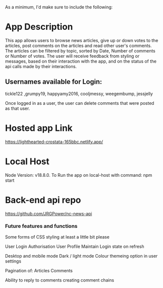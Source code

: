 As a minimum, I'd make sure to include the following:

# App Description

This app allows users to browse news articles, give up or down votes to the articles, post comments on the articles and read other user's comments.
The articles can be filtered by topic, sorted by Date, Number of comments or Number of votes.
The user will receive feedback from styling or messages, based on their interaction with the app, and on the status of the api calls made by their interactions.

## Usernames available for Login:

tickle122 ,grumpy19, happyamy2016, cooljmessy, weegembump, jessjelly

Once logged in as a user, the user can delete comments that were posted as that user.

# Hosted app Link

https://lighthearted-crostata-165bbc.netlify.app/

# Local Host

Node Version: v18.8.0.
To Run the app on local-host with command: npm start

# Back-end api repo

https://github.com/JRGPower/nc-news-api

### Future features and functions

Some forms of CSS styling at least a little bit please

User Login Authorisation
User Profile
Maintain Login state on refresh

Desktop and mobile mode
Dark / light mode
Colour themeing option in user settings

Pagination of:
Articles
Comments

Ability to reply to comments creating comment chains
